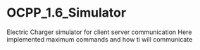# OCPP_1.6_Simulator
Electric Charger simulator for client server communication 
Here implemented maximum commands and how ti will communicate
